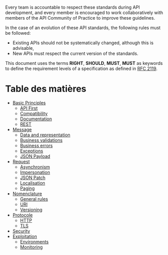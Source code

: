 Every team is accountable to respect these standards during API development, and every member is encouraged to work collaboratively with members of the API Community of Practice to improve these guidelines.

In the case of an evolution of these API standards, the following rules must be followed:

* Existing APIs should not be systematically changed, although this is advisable,
* New APIs must respect the current version of the standards.

This document uses the terms **RIGHT**, **SHOULD**, **MUST**, **MUST** as keywords to define the requirement levels of a specification as defined in [RFC 2119](http://microformats.org/wiki/rfc-2119).

# Table des matières

* [Basic Principles](basic-principles.md)
  * [API First](basic-principles.md#api-first)
  * [Compatibility](basic-principles.md#compatibility)
  * [Documentation](basic-principles.md#documentation)
  * [REST](basic-principles.md#rest)
* [Message](message.md)
  * [Data and representation](message.md#data-and-description)
  * [Business validations](message.md#business-validations)
  * [Business errors](message.md#business-errors)
  * [Exceptions](message.md#exception)
  * [JSON Payload](message.md#json-payload)  
* [Request](request.md)
  * [Asynchronism](request.md#asynchronism)
  * [Impersonation](request.md#impersonation)
  * [JSON Patch](request.md#json-patch)
  * [Localisation](request.md#localisation)
  * [Paging](request.md#paging)
* [Nomenclature](nomenclature.md)
  * [General rules](nomenclature.md#global-rules)
  * [URI](nomenclature.md#uri)
  * [Versioning](nomenclature.md#versioning)
* [Protocole](protocol.md)
  * [HTTP](protocol.md#http)
  * [TLS](protocol.md#tls)
* [Security](security.md)
* [Exploitation](operations.md)
  * [Environments](operations.md#environments)
  * [Monitoring](operations.md#monitoring)
